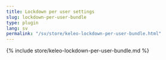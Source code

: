 ```yaml
---
title: Lockdown per user settings
slug: lockdown-per-user-bundle
type: plugin
lang: sv
permalink: "/sv/store/keleo-lockdown-per-user-bundle.html"
---
```


{% include store/keleo-lockdown-per-user-bundle.md %}
